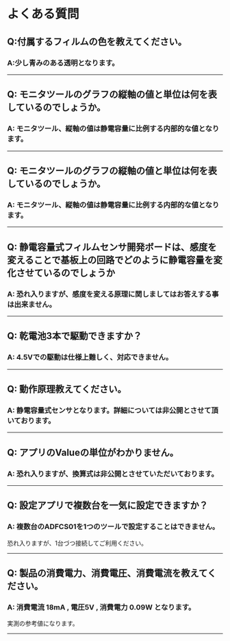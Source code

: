 # よくある質問

## Q:付属するフィルムの色を教えてください。

### A:少し青みのある透明となります。

---

## Q: モニタツールのグラフの縦軸の値と単位は何を表しているのでしょうか。

### A: モニタツール、縦軸の値は静電容量に比例する内部的な値となります。

----

## Q: モニタツールのグラフの縦軸の値と単位は何を表しているのでしょうか。

### A: モニタツール、縦軸の値は静電容量に比例する内部的な値となります。

----

## Q: 静電容量式フィルムセンサ開発ボードは、感度を変えることで基板上の回路でどのように静電容量を変化させているのでしょうか

### A: 恐れ入りますが、感度を変える原理に関しましてはお答えする事は出来ません。

----

## Q: 乾電池3本で駆動できますか？  

### A: 4.5Vでの駆動は仕様上難しく、対応できません。   

----

## Q: 動作原理教えてください。  

### A: 静電容量式センサとなります。詳細については非公開とさせて頂いております。  

----

## Q: アプリのValueの単位がわかりません。 

### A: 恐れ入りますが、換算式は非公開とさせていただいております。

----

## Q: 設定アプリで複数台を一気に設定できますか？

### A: 複数台のADFCS01を1つのツールで設定することはできません。  

恐れ入りますが、1台づつ接続してご利用ください。

----

## Q: 製品の消費電力、消費電圧、消費電流を教えてください。

### A: 消費電流 18mA , 電圧5V , 消費電力 0.09W となります。

実測の参考値になります。

----
